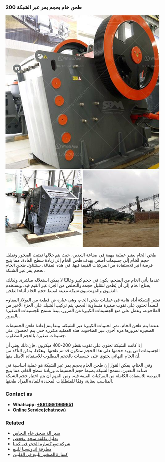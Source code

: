 <h3>طحن خام بحجم يمر عبر الشبكة 200</h3><img src='1701852465.jpg' alt=''><p>طحن الخام يعتبر عملية مهمة في صناعة التعدين، حيث يتم خلالها تفتيت الصخور وتقليل حجم الخام إلى جسيمات أصغر. يهدف طحن الخام إلى زيادة سطح المادة، مما يتيح فرصة أكبر للاستفادة من المركبات القيمة فيها. في هذه المقالة، سنتناول طحن الخام بحجم يمر عبر الشبكة.</p><p>عندما يأتي الخام من المنجم، يكون في حجم كبير وغالبًا لا يمكن استغلاله مباشرة. ولذلك، يحتاج الخام إلى أن يُطحن لتقليل حجمه والتخلص من الجزء غير القيم فيه. ويستخدم التقنيون والمهندسون شبكة معينة لضبط حجم الخام أثناء الطحن.</p><p>تعتبر الشبكة أداة هامة في عمليات طحن الخام، وهي عبارة عن قطعة من الفولاذ المقاوم للصدأ تحتوي على ثقوب صغيرة متساوية الحجم. يتم تركيب الشبك على الجزء الأخير من الطاحونة، وتعمل على منع الجسيمات الكبيرة من المرور، بينما تسمح للجسيمات الصغيرة بالمرور.</p><p>عندما يتم طحن الخام، تمر الحبيبات الكبيرة عبر الشبكة، بينما يتم إعادة طحن الجسيمات الصغيرة لمرورها مرة أخرى عبر الطاحونة. هذه العملية متكررة حتى يتم الحصول على جسيمات صغيرة بالحجم المطلوب.</p><p>إذا كانت الشبكة تحتوي على ثقوب بقطر 200-400 ميكرون، فإن ذلك يعني أن الجسيمات التي يزيد حجمها على هذا الحجم ستكون قد تم طحنها. وهكذا، يمكن التأكد من أن الخام النهائي يحتوي على جسيمات بالحجم المطلوب للاستفادة الأمثل منها.</p><p>وفي الختام، يمكن القول إن طحن الخام بحجم يمر عبر الشبكة هو عملية أساسية في صناعة التعدين. تسمح الشبكة بضبط حجم الجسيمات وزيادة سطح الخام، مما يتيح الفرصة للاستفادة الكاملة من المركبات القيمة فيه. ومن المهم أن يتم اختيار حجم الشبكة المناسب بعناية، وفقًا للمتطلبات المحددة للمادة المراد طحنها.</p><h3>Contact us</h3><ul><li><strong>Whatsapp:&nbsp;<a href="https://wa.me/8613661969651">+8613661969651</a></strong></li><li><a href="https://swt.shibang-china.com/?git&amp;zhl&amp;طحن خام بحجم يمر عبر الشبكة 200"><strong>Online Service(chat now)</strong></a></li></ul><h3>Related</h3><ul><li><a href='سعر آلة سحق خام النحاس.md'>سعر آلة سحق خام النحاس</a></li><li><a href='تحليل تكلفة سحق وفحص.md'>تحليل تكلفة سحق وفحص</a></li><li><a href='شركة تبيع كسارة الحجر في كينيا.md'>شركة تبيع كسارة الحجر في كينيا</a></li><li><a href='مطرقة إندونيسيا للبيع.md'>مطرقة إندونيسيا للبيع</a></li><li><a href='كسارة الصخور للبيع في الفلبين.md'>كسارة الصخور للبيع في الفلبين</a></li></ul>